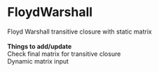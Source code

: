 # FloydWarshall
Floyd Warshall transitive closure with static matrix<br>
<br><b>Things to add/update</b>
<br>Check final matrix for transitive closure
<br>Dynamic matrix input
